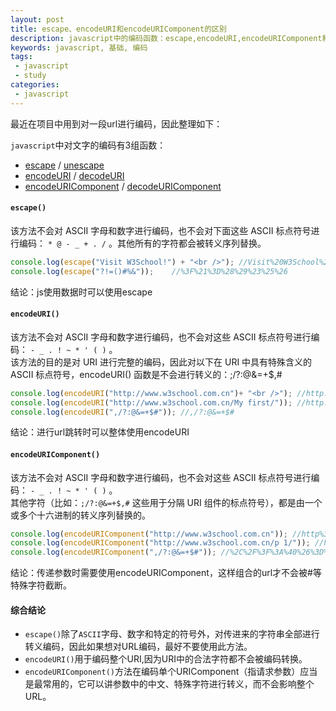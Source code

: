 ```yaml
---
layout: post
title: escape、encodeURI和encodeURIComponent的区别
description: javascript中的编码函数：escape,encodeURI,encodeURIComponent和unescape,decodeURI,decodeURIComponent的介绍
keywords: javascript, 基础, 编码
tags:
 - javascript
 - study
categories:
 - javascript
---
```


最近在项目中用到对一段url进行编码，因此整理如下：

`javascript`中对文字的编码有3组函数：

* [escape](https://developer.mozilla.org/zh-CN/docs/Web/JavaScript/Reference/Global_Objects/escape) / [unescape](https://developer.mozilla.org/zh-CN/docs/Web/JavaScript/Reference/Global_Objects/unescape)
* [encodeURI](https://developer.mozilla.org/zh-CN/docs/Web/JavaScript/Reference/Global_Objects/encodeURI) / [decodeURI](https://developer.mozilla.org/zh-CN/docs/Web/JavaScript/Reference/Global_Objects/decodeURI)
* [encodeURIComponent](https://developer.mozilla.org/zh-CN/docs/Web/JavaScript/Reference/Global_Objects/encodeURIComponent) / [decodeURIComponent](https://developer.mozilla.org/zh-CN/docs/Web/JavaScript/Reference/Global_Objects/decodeURIComponent)

<!-- more -->

#### `escape()`

该方法不会对 ASCII 字母和数字进行编码，也不会对下面这些 ASCII 标点符号进行编码： `* @ - _ + . /` 。其他所有的字符都会被转义序列替换。

```js
console.log(escape("Visit W3School!") + "<br />"); //Visit%20W3School%21
console.log(escape("?!=()#%&"));	//%3F%21%3D%28%29%23%25%26
```

结论：js使用数据时可以使用escape

#### `encodeURI()`

该方法不会对 ASCII 字母和数字进行编码，也不会对这些 ASCII 标点符号进行编码： `- _ . ! ~ * ' ( )` 。 <br>
该方法的目的是对 URI 进行完整的编码，因此对以下在 URI 中具有特殊含义的 ASCII 标点符号，encodeURI() 函数是不会进行转义的：;/?:@&=+$,#

```js
console.log(encodeURI("http://www.w3school.com.cn")+ "<br />"); //http://www.w3school.com.cn
console.log(encodeURI("http://www.w3school.com.cn/My first/")); //http://www.w3school.com.cn/My%20first/
console.log(encodeURI(",/?:@&=+$#")); //,/?:@&=+$#
```

结论：进行url跳转时可以整体使用encodeURI

#### `encodeURIComponent()`

该方法不会对 ASCII 字母和数字进行编码，也不会对这些 ASCII 标点符号进行编码： `- _ . ! ~ * ' ( )` 。<br>
其他字符（比如：`;/?:@&=+$,#` 这些用于分隔 URI 组件的标点符号），都是由一个或多个十六进制的转义序列替换的。

```js
console.log(encodeURIComponent("http://www.w3school.com.cn")); //http%3A%2F%2Fwww.w3school.com.cn
console.log(encodeURIComponent("http://www.w3school.com.cn/p 1/")); //http%3A%2F%2Fwww.w3school.com.cn%2Fp%201%2F
console.log(encodeURIComponent(",/?:@&=+$#")); //%2C%2F%3F%3A%40%26%3D%2B%24%23
```

结论：传递参数时需要使用encodeURIComponent，这样组合的url才不会被#等特殊字符截断。

#### 综合结论

- `escape()`除了`ASCII`字母、数字和特定的符号外，对传进来的字符串全部进行转义编码，因此如果想对URL编码，最好不要使用此方法。
- `encodeURI()`用于编码整个URI,因为URI中的合法字符都不会被编码转换。
- `encodeURIComponent()`方法在编码单个URIComponent（指请求参数）应当是最常用的，它可以讲参数中的中文、特殊字符进行转义，而不会影响整个URL。

















